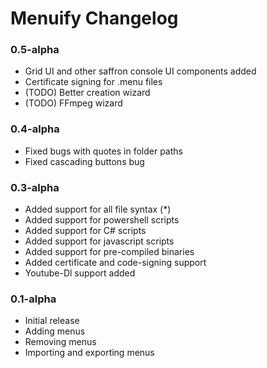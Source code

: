# Menuify Changelog

### 0.5-alpha

- Grid UI and other saffron console UI components added
- Certificate signing for .menu files
- (TODO) Better creation wizard
- (TODO) FFmpeg wizard

### 0.4-alpha

- Fixed bugs with quotes in folder paths
- Fixed cascading buttons bug

### 0.3-alpha

- Added support for all file syntax (*)
- Added support for powershell scripts
- Added support for C# scripts
- Added support for javascript scripts
- Added support for pre-compiled binaries
- Added certificate and code-signing support
- Youtube-Dl support added

### 0.1-alpha

- Initial release
- Adding menus
- Removing menus
- Importing and exporting menus